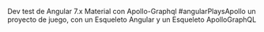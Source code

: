
Dev test de Angular 7.x Material con Apollo-Graphql
#angularPlaysApollo un proyecto de juego, con un Esqueleto Angular y un Esqueleto ApolloGraphQL
